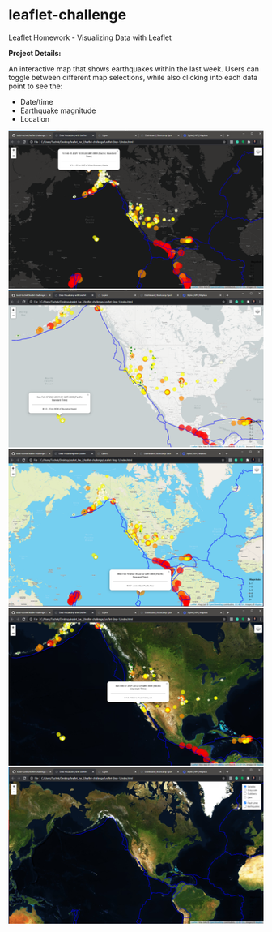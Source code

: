 # leaflet-challenge
Leaflet Homework - Visualizing Data with Leaflet

<b>Project Details:</b>

An interactive map that shows earthquakes within the last week. 
Users can toggle between different map selections, while also clicking into each data point to see the:
- Date/time
- Earthquake magnitude 
- Location 

![dark_map](dark_map.png)
![grayscale_map](grayscale_map.png)
![outdoors_map](outdoors_map.png)
![sat_map](sat_map.png)
![removequake_map](remove_earthquake.png)